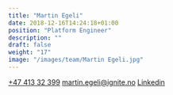 ```yaml
---
title: "Martin Egeli"
date: 2018-12-16T14:24:18+01:00
position: "Platform Engineer"
description: ""
draft: false
weight: "17"
image: "/images/team/Martin Egeli.jpg"
---
```


<a class="phoneto" href="tel:+47 413 32 399"><i class="fas fa-phone"></i>+47 413 32 399</a>
<a class="mailto" href="mailto:martin.egeli@ignite.no"><i class="fas fa-envelope"></i></i>martin.egeli@ignite.no</a>
<a class="mailto" href="https://www.linkedin.com/in/martin-egeli/"><i class="fab fa-linkedin-in"></i>Linkedin</a>